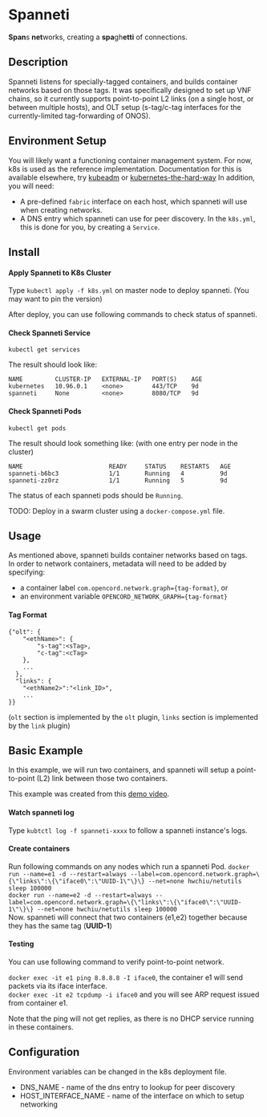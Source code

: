 # Spanneti
**Span**s **net**works, creating a **spa**gh**etti** of connections.


## Description
Spanneti listens for specially-tagged containers, and builds container networks based on those tags.
It was specifically designed to set up VNF chains, so it currently supports point-to-point L2 links (on a single host, or between multiple hosts),
and OLT setup (s-tag/c-tag interfaces for the currently-limited tag-forwarding of ONOS).

## Environment Setup
You will likely want a functioning container management system.
For now, k8s is used as the reference implementation.
Documentation for this is available elsewhere, try [kubeadm](https://kubernetes.io/docs/setup/independent/create-cluster-kubeadm/) or [kubernetes-the-hard-way](https://github.com/kelseyhightower/kubernetes-the-hard-way)
In addition, you will need:
* A pre-defined `fabric` interface on each host, which spanneti will use when creating networks.
* A DNS entry which spanneti can use for peer discovery.  In the `k8s.yml`, this is done for you, by creating a `Service`.

## Install

#### Apply Spanneti to K8s Cluster
Type `kubectl apply -f k8s.yml` on master node to deploy spanneti.
(You may want to pin the version)

After deploy, you can use following commands to check status of spanneti.

#### Check Spanneti Service
`kubectl get services`

The result should look like:
```
NAME         CLUSTER-IP   EXTERNAL-IP   PORT(S)    AGE
kubernetes   10.96.0.1    <none>        443/TCP    9d
spanneti     None         <none>        8080/TCP   9d
```

#### Check Spanneti Pods
`kubectl get pods`

The result should look something like: (with one entry per node in the cluster)
```
NAME                        READY     STATUS    RESTARTS   AGE
spanneti-b6bc3              1/1       Running   4          9d
spanneti-zz0rz              1/1       Running   5          9d
```

The status of each spanneti pods should be `Running`.

TODO: Deploy in a swarm cluster using a `docker-compose.yml` file.

## Usage
As mentioned above, spanneti builds container networks based on tags.  
In order to network containers, metadata will need to be added by specifying:
* a container label `com.opencord.network.graph={tag-format}`, or
* an environment variable `OPENCORD_NETWORK_GRAPH={tag-format}`

#### Tag Format
```
{"olt": {
    "<ethName>": {
        "s-tag":<sTag>,
        "c-tag":<cTag>
    },
    ...
  },
  "links": {
    "<ethName2>":"<link_ID>",
    ...
}}
```
(`olt` section is implemented by the `olt` plugin, `links` section is implemented by the `link` plugin)

## Basic Example
In this example, we will run two containers, and spanneti will setup a point-to-point (L2) link between those two containers.

This example was created from this [demo video](https://youtu.be/U46WBzygD7s?t=17m44s).

#### Watch spanneti log
Type `kubtctl log -f spanneti-xxxx` to follow a spanneti instance's logs.


#### Create containers
Run following commands on any nodes which run a spanneti Pod. 
`docker run --name=e1 -d --restart=always --label=com.opencord.network.graph=\{\"links\":\{\"iface0\":\"UUID-1\"\}\} --net=none hwchiu/netutils sleep 100000`  
`docker run --name=e2 -d --restart=always --label=com.opencord.network.graph=\{\"links\":\{\"iface0\":\"UUID-1\"\}\} --net=none hwchiu/netutils sleep 100000`  
Now. spanneti will connect that two containers (e1,e2) together because they has the same tag (**UUID-1**) 

#### Testing
You can use following command to verify point-to-point network.

`docker exec -it e1 ping 8.8.8.8 -I iface0`, the container e1 will send packets via its iface interface.  
`docker exec -it e2 tcpdump -i iface0` and you will see ARP request issued from container e1.

Note that the ping will not get replies, as there is no DHCP service running in these containers.

## Configuration
Environment variables can be changed in the k8s deployment file.
 * DNS_NAME - name of the dns entry to lookup for peer discovery
 * HOST_INTERFACE_NAME - name of the interface on which to setup networking
